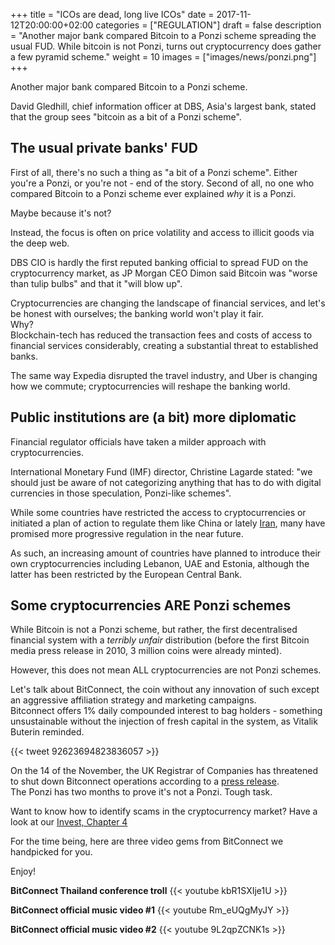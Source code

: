 +++
title = "ICOs are dead, long live ICOs"
date = 2017-11-12T20:00:00+02:00
categories = ["REGULATION"]
draft = false
description = "Another major bank compared Bitcoin to a Ponzi scheme spreading the usual FUD. While bitcoin is not Ponzi, turns out cryptocurrency does gather a few pyramid scheme."
weight = 10
images = ["images/news/ponzi.png"]
+++

Another major bank compared Bitcoin to a Ponzi scheme. 

David Gledhill, chief information officer at DBS, Asia's largest bank, stated that the group sees "bitcoin as a bit of a Ponzi scheme".

## The usual private banks' FUD

First of all, there's no such a thing as "a bit of a Ponzi scheme". Either you're a Ponzi, or you're not - end of the story. 
Second of all, no one who compared Bitcoin to a Ponzi scheme ever explained _why_ it is a Ponzi. 

Maybe because it's not?  
  
Instead, the focus is often on price volatility and access to illicit goods via the deep web.

DBS CIO is hardly the first reputed banking official to spread FUD on the cryptocurrency market, as JP Morgan CEO Dimon said Bitcoin was "worse than tulip bulbs" and that it "will blow up".

Cryptocurrencies are changing the landscape of financial services, and let's be honest with ourselves; the banking world won't play it fair.  
Why?  
Blockchain-tech has reduced the transaction fees and costs of access to financial services considerably, creating a substantial threat to established banks.

The same way Expedia disrupted the travel industry, and Uber is changing how we commute; cryptocurrencies will reshape the banking world.

## Public institutions are (a bit) more diplomatic

Financial regulator officials have taken a milder approach with cryptocurrencies.

International Monetary Fund (IMF) director, Christine Lagarde stated: "we should just be aware of not categorizing anything that has to do with digital currencies in those speculation, Ponzi-like schemes".

While some countries have restricted the access to cryptocurrencies or initiated a plan of action to regulate them like China or lately [Iran](https://financialtribune.com/articles/economy-business-and-markets/74533/fate-of-cryptocurrency-in-iran-hangs-in-balance), many have promised more progressive regulation in the near future.

As such, an increasing amount of countries have planned to introduce their own cryptocurrencies including Lebanon, UAE and Estonia, although the latter has been restricted by the European Central Bank.


## Some cryptocurrencies ARE Ponzi schemes

While Bitcoin is not a Ponzi scheme, but rather, the first decentralised financial system with a _terribly unfair_ distribution (before the first Bitcoin media press release in 2010, 3 million coins were already minted).

However, this does not mean ALL cryptocurrencies are not Ponzi schemes.  

Let's talk about BitConnect, the coin without any innovation of such except an aggressive affiliation strategy and marketing campaigns.  
Bitconnect offers 1% daily compounded interest to bag holders - something unsustainable without the injection of fresh capital in the system, as Vitalik Buterin reminded.

{{< tweet 92623694823836057 >}}

On the 14 of the November, the UK Registrar of Companies has threatened to shut down Bitconnect operations according to a [press release](https://beta.companieshouse.gov.uk/company/10278342/filing-history).   
The Ponzi has two months to prove it's not a Ponzi. Tough task.

Want to know how to identify scams in the cryptocurrency market? Have a look at our [Invest, Chapter 4](www.tropyc.co/crypto-101/invest/scams)

For the time being, here are three video gems from BitConnect we handpicked for you.  

Enjoy!

**BitConnect Thailand conference troll**
{{< youtube kbR1SXIje1U >}}

**BitConnect official music video #1**
{{< youtube Rm_eUQgMyJY >}}

**BitConnect official music video #2**
{{< youtube 9L2qpZCNK1s >}}




